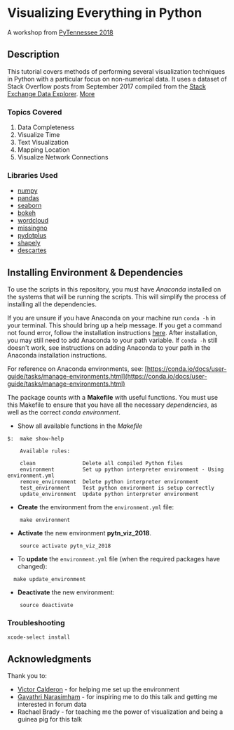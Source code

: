 # Visualizing Everything in Python

A workshop from [PyTennessee 2018](https://www.pytennessee.org)

## Description

This tutorial covers methods of performing several visualization techniques in Python with a particular focus on non-numerical data. It uses a dataset of Stack Overflow posts from September 2017 compiled from the [Stack Exchange Data Explorer](https://data.stackexchange.com/stackoverflow/query/new). [More](description.md)

### Topics Covered
1. Data Completeness
1. Visualize Time
1. Text Visualization
1. Mapping Location
1. Visualize Network Connections

### Libraries Used
- [numpy](http://www.numpy.org)
- [pandas](https://pandas.pydata.org)
- [seaborn](https://seaborn.pydata.org)
- [bokeh](https://bokeh.pydata.org/en/latest/)
- [wordcloud](https://github.com/amueller/word_cloud)
- [missingno](https://github.com/ResidentMario/missingno)
- [pydotplus](https://pydotplus.readthedocs.io)
- [shapely](https://shapely.readthedocs.io/en/latest/)
- [descartes](https://bitbucket.org/sgillies/descartes/)

## Installing Environment & Dependencies

To use the scripts in this repository, you must have _Anaconda_ installed on the systems that will be running the scripts. This will simplify the process of installing all the dependencies.

If you are unsure if you have Anaconda on your machine run `conda -h` in your terminal. This should bring up a help message. If you get a command not found error, follow the installation instructions [here](https://docs.anaconda.com/anaconda/install/).  After installation, you may still need to add Anaconda to your path variable. If `conda -h` still doesn't work, see instructions on adding Anaconda to your path in the Anaconda installation instructions.

For reference on Anaconda environments, see: [https://conda.io/docs/user-guide/tasks/manage-environments.html](https://conda.io/docs/user-guide/tasks/manage-environments.html)

The package counts with a __Makefile__ with useful functions. You must use this Makefile to ensure that you have all the necessary _dependencies_, as well as the correct _conda environment_. 

* Show all available functions in the _Makefile_

```
$:  make show-help
    
    Available rules:
    
    clean               Delete all compiled Python files
    environment         Set up python interpreter environment - Using environment.yml
    remove_environment  Delete python interpreter environment
    test_environment    Test python environment is setup correctly
    update_environment  Update python interpreter environment
```

* __Create__ the environment from the `environment.yml` file:

```
    make environment
```

* __Activate__ the new environment __pytn_viz_2018__.

```
    source activate pytn_viz_2018
```

* To __update__ the `environment.yml` file (when the required packages have changed):

```
  make update_environment
```

* __Deactivate__ the new environment:

```
    source deactivate
```

### Troubleshooting

`xcode-select install`

## Acknowledgments

Thank you to:
+ [Victor Calderon](https://github.com/vcalderon2009) - for helping me set up the environment
+ [Gayathri Narasimham](https://github.com/gnvandy) - for inspiring me to do this talk and getting me interested in forum data
+ Rachael Brady - for teaching me the power of visualization and being a guinea pig for this talk

